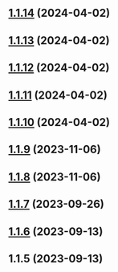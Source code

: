 

## [1.1.14](https://github.com/narvicom/narvi-node/compare/1.1.9...1.1.14) (2024-04-02)

## [1.1.13](https://github.com/narvicom/narvi-node/compare/1.1.9...1.1.13) (2024-04-02)

## [1.1.12](https://github.com/narvicom/narvi-node/compare/1.1.9...1.1.12) (2024-04-02)

## [1.1.11](https://github.com/narvicom/narvi-node/compare/1.1.9...1.1.11) (2024-04-02)

## [1.1.10](https://github.com/narvicom/narvi-node/compare/1.1.9...1.1.10) (2024-04-02)

## [1.1.9](https://github.com/narvicom/narvi-node/compare/1.1.8...1.1.9) (2023-11-06)

## [1.1.8](https://github.com/narvicom/narvi-node/compare/1.1.7...1.1.8) (2023-11-06)

## [1.1.7](https://github.com/narvicom/narvi-node/compare/1.1.6...1.1.7) (2023-09-26)

## [1.1.6](https://github.com/narvicom/narvi-node/compare/1.1.5...1.1.6) (2023-09-13)

## 1.1.5 (2023-09-13)
